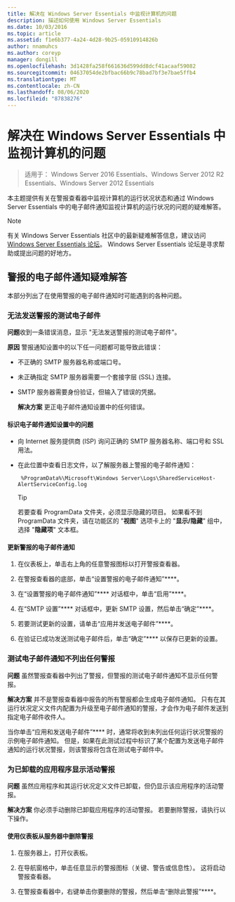 ```yaml
---
title: 解决在 Windows Server Essentials 中监视计算机的问题
description: 描述如何使用 Windows Server Essentials
ms.date: 10/03/2016
ms.topic: article
ms.assetid: f1e6b377-4a24-4d28-9b25-05910914826b
author: nnamuhcs
ms.author: coreyp
manager: dongill
ms.openlocfilehash: 3d1428fa258f661636d599dd8dcf41acaaf59082
ms.sourcegitcommit: 04637054de2bfbac66b9c78bad7bf3e7bae5ffb4
ms.translationtype: MT
ms.contentlocale: zh-CN
ms.lasthandoff: 08/06/2020
ms.locfileid: "87838276"
---
```

# <a name="troubleshoot-computer-monitoring-in-windows-server-essentials"></a>解决在 Windows Server Essentials 中监视计算机的问题

> 适用于： Windows Server 2016 Essentials、Windows Server 2012 R2 Essentials、Windows Server 2012 Essentials

本主题提供有关在警报查看器中监视计算机的运行状况状态和通过 Windows Server Essentials 中的电子邮件通知监视计算机的运行状况的问题的疑难解答。

> [!NOTE]
> 有关 Windows Server Essentials 社区中的最新疑难解答信息，建议访问[Windows Server Essentials 论坛](/answers/topics/windows-server-essentials.html)。 Windows Server Essentials 论坛是寻求帮助或提出问题的好地方。

## <a name="troubleshooting-email-notifications-for-alerts"></a>警报的电子邮件通知疑难解答

 本部分列出了在使用警报的电子邮件通知时可能遇到的各种问题。

### <a name="cannot-send-the-test-email-for-the-alert"></a>无法发送警报的测试电子邮件

 **问题**收到一条错误消息，显示 "无法发送警报的测试电子邮件"。

 **原因** 警报通知设置中的以下任一问题都可能导致此错误：

- 不正确的 SMTP 服务器名称或端口号。

- 未正确指定 SMTP 服务器需要一个套接字层 (SSL) 连接。

- SMTP 服务器需要身份验证，但输入了错误的凭据。

  **解决方案** 更正电子邮件通知设置中的任何错误。

#### <a name="to-identify-issues-in-your-email-notification-settings"></a>标识电子邮件通知设置中的问题

- 向 Internet 服务提供商 (ISP) 询问正确的 SMTP 服务器名称、端口号和 SSL 用法。

- 在此位置中查看日志文件，以了解服务器上警报的电子邮件通知：

    ` %ProgramData%\Microsoft\Windows Server\Logs\SharedServiceHost-AlertServiceConfig.log`

    > [!TIP]
    > 若要查看 ProgramData 文件夹，必须显示隐藏的项目。 如果看不到 ProgramData 文件夹，请在功能区的 "**视图**" 选项卡上的 "**显示/隐藏**" 组中，选择 "**隐藏项**" 文本框。

#### <a name="to-update-your-email-notification-setup-for-alerts"></a>更新警报的电子邮件通知

1. 在仪表板上，单击右上角的任意警报图标以打开警报查看器。

2. 在警报查看器的底部，单击“设置警报的电子邮件通知”****。

3. 在“设置警报的电子邮件通知”**** 对话框中，单击“启用”****。

4. 在“SMTP 设置”**** 对话框中，更新 SMTP 设置，然后单击“确定”****。

5. 若要测试更新的设置，请单击“应用并发送电子邮件”****。

6. 在验证已成功发送测试电子邮件后，单击“确定”**** 以保存已更新的设置。

### <a name="test-email-notification-does-not-list-any-alerts"></a>测试电子邮件通知不列出任何警报

**问题** 虽然警报查看器中列出了警报，但警报的测试电子邮件通知不显示任何警报。

**解决方案** 并不是警报查看器中报告的所有警报都会生成电子邮件通知。 只有在其运行状况定义文件内配置为升级至电子邮件通知的警报，才会作为电子邮件发送到指定电子邮件收件人。

当你单击“应用和发送电子邮件”**** 时，通常将收到未列出任何运行状况警报的示例电子邮件通知。 但是，如果在此测试过程中标识了某个配置为发送电子邮件通知的运行状况警报，则该警报将包含在测试电子邮件中。

### <a name="active-alerts-are-displayed-for-an-uninstalled-application"></a>为已卸载的应用程序显示活动警报

**问题** 虽然应用程序和其运行状况定义文件已卸载，但仍显示该应用程序的活动警报。

**解决方案** 你必须手动删除已卸载应用程序的活动警报。 若要删除警报，请执行以下操作。

#### <a name="to-delete-an-alert-from-the-server-by-using-the-dashboard"></a>使用仪表板从服务器中删除警报

1. 在服务器上，打开仪表板。

2. 在导航窗格中，单击任意显示的警报图标（关键、警告或信息性）。 这将启动警报查看器。

3. 在警报查看器中，右键单击你要删除的警报，然后单击“删除此警报”****。